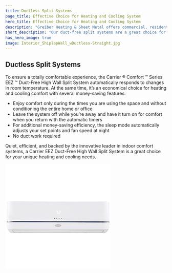 ```yaml
---
title: Ductless Split Systems
page_title: Effective Choice for Heating and Cooling System
hero_title: Effective Choice for Heating and Cooling System
description: "Greiber Heating & Sheet Metal offers commercial, residential & industrial HVAC, geothermal heating, cooling & ventilation services in Waunakee, Wisconsin."
short_description: "Our duct-free split systems are a great choice for your unique heating and cooling needs."
has_hero_image: true
image: Interior_ShiplapWall_wDuctless-Straight.jpg
---
```


<h2 class="no-margin">Ductless Split Systems</h2>

<div class="underline"></div>

To ensure a totally comfortable experience, the Carrier ® Comfort ™ Series EEZ ™ Duct-Free High Wall Split System automatically responds to changes in room temperature. At the same time, it’s an economical choice for heating and cooling comfort with several money-saving features:

- Enjoy comfort only during the times you are using the space and without conditioning the entire home or office
- Leave the system off while you’re away and have it turn on for comfort when you return with the automatic timers
- For additional money-saving efficiency, the sleep mode automatically adjusts your set points and fan speed at night
- No duct work required

Quiet, efficient, and backed by the innovative leader in indoor comfort systems, a Carrier EEZ Duct-Free High Wall Split System is a great choice for your unique heating and cooling needs.

![Performance high wall indoor unit](performance-high-wall-indoor-unit-40MAQ.png)
